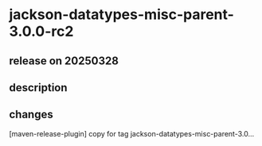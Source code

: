 # jackson-datatypes-misc-parent-3.0.0-rc2

## release on 20250328
## description
## changes
[maven-release-plugin] copy for tag jackson-datatypes-misc-parent-3.0…

